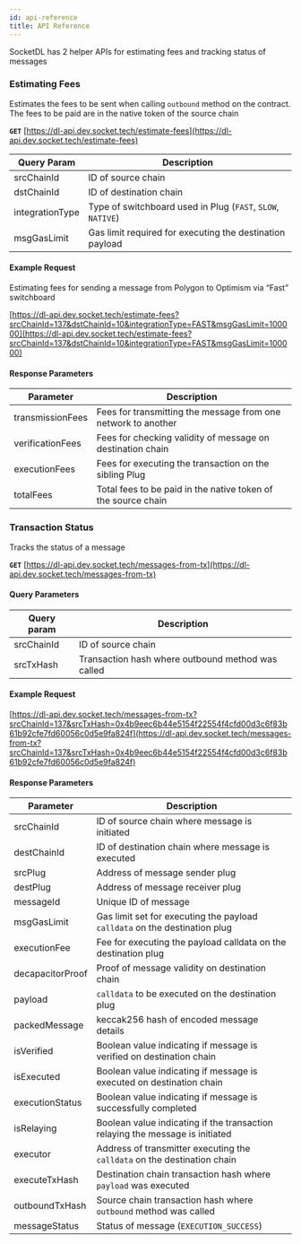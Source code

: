 ```yaml
---
id: api-reference
title: API Reference
---
```


SocketDL has 2 helper APIs for estimating fees and tracking status of messages

### Estimating Fees

Estimates the fees to be sent when calling `outbound` method on the contract. The fees to be paid are in the native token of the source chain

**`GET`** [https://dl-api.dev.socket.tech/estimate-fees](https://dl-api.dev.socket.tech/estimate-fees)

| Query Param | Description |
| --- | --- |
| srcChainId | ID of source chain |
| dstChainId | ID of destination chain |
| integrationType | Type of switchboard used in Plug (`FAST`, `SLOW`, `NATIVE`) |
| msgGasLimit | Gas limit required for executing the destination payload |

#### Example Request

Estimating fees for sending a message from Polygon to Optimism via “Fast” switchboard 

[https://dl-api.dev.socket.tech/estimate-fees?srcChainId=137&dstChainId=10&integrationType=FAST&msgGasLimit=100000](https://dl-api.dev.socket.tech/estimate-fees?srcChainId=137&dstChainId=10&integrationType=FAST&msgGasLimit=100000)

#### Response Parameters

| Parameter | Description |
| --- | --- |
| transmissionFees | Fees for transmitting the message from one network to another  |
| verificationFees  | Fees for checking validity of message on destination chain |
| executionFees | Fees for executing the transaction on the sibling Plug |
| totalFees | Total fees to be paid in the native token of the source chain |

### Transaction Status

Tracks the status of a message 

**`GET`** [https://dl-api.dev.socket.tech/messages-from-tx](https://dl-api.dev.socket.tech/messages-from-tx)

#### Query Parameters
| Query param | Description |
| --- | --- |
| srcChainId | ID of source chain |
| srcTxHash | Transaction hash where outbound method was called |

#### Example Request

[https://dl-api.dev.socket.tech/messages-from-tx?srcChainId=137&srcTxHash=0x4b9eec6b44e5154f22554f4cfd00d3c6f83b61b92cfe7fd60056c0d5e9fa824f](https://dl-api.dev.socket.tech/messages-from-tx?srcChainId=137&srcTxHash=0x4b9eec6b44e5154f22554f4cfd00d3c6f83b61b92cfe7fd60056c0d5e9fa824f)

#### Response Parameters

| Parameter | Description |
| --- | --- |
| srcChainId | ID of source chain where message is initiated |
| destChainId | ID of destination chain where message is executed |
| srcPlug | Address of message sender plug |
| destPlug | Address of message receiver plug |
| messageId | Unique ID of message |
| msgGasLimit | Gas limit set for executing the payload `calldata` on the destination plug |
| executionFee | Fee for executing the payload calldata on the destination plug |
| decapacitorProof | Proof of message validity on destination chain |
| payload | `calldata` to be executed on the destination plug |
| packedMessage | keccak256 hash of encoded message details  |
| isVerified | Boolean value indicating if message is verified on destination chain |
| isExecuted | Boolean value indicating if message is executed on destination chain |
| executionStatus | Boolean value indicating if message is successfully completed |
| isRelaying | Boolean value indicating if the transaction relaying the message is initiated |
| executor | Address of transmitter executing the `calldata` on the destination chain|
| executeTxHash | Destination chain transaction hash where `payload` was executed  |
| outboundTxHash | Source chain transaction hash where `outbound` method was called |
| messageStatus | Status of message (`EXECUTION_SUCCESS`) |